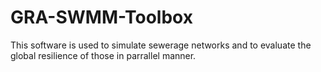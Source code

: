 # GRA-SWMM-Toolbox
This software is used to simulate sewerage networks and to evaluate the global resilience of those in parrallel manner.
